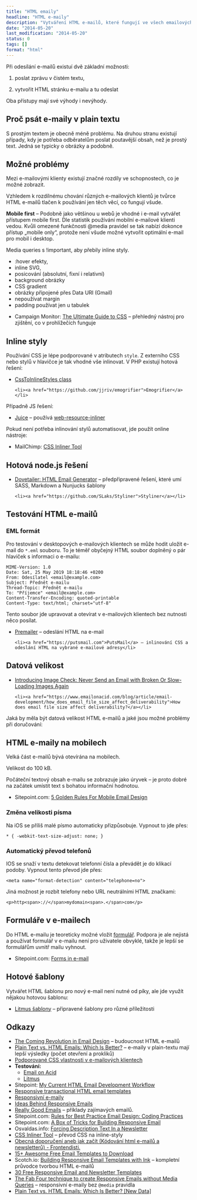 ```yaml
---
title: "HTML emaily"
headline: "HTML e-maily"
description: "Vytváření HTML e-mailů, které fungují ve všech emailových klientech."
date: "2014-05-20"
last_modification: "2014-05-20"
status: 0
tags: []
format: "html"
---
```


<p>Při odesílání e-mailů existuí dvě základní možnosti:</p>

<ol>
  <li><p>poslat zprávu v čistém textu,</p></li>
  <li><p>vytvořit HTML stránku e-mailu a tu odeslat</p></li>
</ol>

<p>Oba přístupy mají své výhody i nevýhody.</p>


<h2 id="plaint">Proč psát e-maily v plain textu</h2>


<p>S prostým textem je obecně méně problému. Na druhou stranu existují případy, kdy je potřeba odběratelům poslat poutavější obsah, než je prostý text. Jedná se typicky o obrázky a podobně.</p>


<h2 id="problemy">Možné problémy</h2>

<p>Mezi e-mailovými klienty existují značné rozdíly ve schopnostech, co je možné zobrazit.</p>

<p>Vzhledem k rozdílnému chování různých e-mailových klientů je tvůrce HTML e-mailů tlačen k používání jen těch věcí, co fungují všude.</p>

<p><b>Mobile first</b> –
Podobně jako většinou u webů je vhodné i e-mail vytvářet přístupem mobile first. Dle statistik používání mobilní e-mailové klienti vedou. Kvůli omezené funkčnosti @media pravidel se tak nabízí dokonce přístup „mobile only“, protože není všude možné vytvořit optimální e-mail pro mobil i desktop.</p>

<p>

Media queries s !important, aby přebily inline styly.</p>


<ul>
  <li>:hover efekty,</li>
<li>inline SVG,</li>
<li>posicování (absolutní, fixní i relativní)</li>
<li>background obrázky</li>
<li>CSS gradient</li>
<li>obrázky připojené přes Data URI (Gmail)</li>
<li>nepoužívat margin</li>
<li>padding používat jen u tabulek</li>
</ul>

<div class="external-content">
  <ul>
    <li>Campaign Monitor: <a href="https://www.campaignmonitor.com/css/">The Ultimate Guide to CSS</a> – přehledný nástroj pro zjištění, co v prohlížečích funguje</li>
  </ul>
</div>

<h2 id="inline-css">Inline styly</h2>

<p>Používání CSS je lépe podporované v atributech <code>style</code>. Z externího CSS nebo stylů v hlavičce je tak vhodné vše inlinovat. V PHP existují hotová řešení:</p>

<div class="external-content">
  <ul>
    <li><a href="https://github.com/tijsverkoyen/CssToInlineStyles">CssToInlineStyles class</a></li>
    
    <li><a href="https://github.com/jjriv/emogrifier">Emogrifier</a></li>
  </ul>
</div>

<p>Případně JS řešení:</p>

<div class="external-content">
  <ul>
    <li><a href="https://github.com/Automattic/juice">Juice</a> – používá <a href="https://github.com/jrit/web-resource-inliner">web-resource-inliner</a></li>
  </ul>
</div>



<p>Pokud není potřeba inlinování stylů automatisovat, jde použít online nástroje:</p>

<div class="external-content">
  <ul>
    <li>MailChimp: <a href="http://templates.mailchimp.com/resources/inline-css/">CSS Inliner Tool
</a></li>
  </ul>
</div>


<h2 id="hotove">Hotová node.js řešení</h2>

<div class="external-content">
  <ul>
    <li><a href="https://github.com/maxlapides/dovetailer">Dovetailer: HTML Email Generator</a> – předpřipravené řešení, které umí SASS, Markdown a Nunjucks šablony</li>
    
    <li><a href="https://github.com/SLaks/Styliner">Styliner</a></li>
  </ul>
</div>









<h2 id="testovani">Testování HTML e-mailů</h2>

<h3 id="eml">EML formát</h3>

<p>Pro testování v desktopových e-mailových klientech se může hodit uložit e-mail do <code>*.eml</code> souboru. To je téměř obyčejný HTML soubor doplněný o pár hlaviček s informaci o e-mailu:</p>

<pre><code>MIME-Version: 1.0
Date: Sat, 25 May 2019 18:18:46 +0200
From: Odesílatel &lt;email@example.com>
Subject: Přednět e-mailu
Thread-Topic: Přednět e-mailu
To: "Příjemce" &lt;email@example.com>
Content-Transfer-Encoding: quoted-printable
Content-Type: text/html; charset="utf-8"</code></pre>















<p>Tento soubor jde upravovat a otevírat v e-mailových klientech bez nutnosti něco posílat.</p>


<div class="external-content">
  <ul>
    <li><a href="http://premailer.dialect.ca">Premailer</a> – odeslání HTML na e-mail</li>
    
    <li><a href="https://putsmail.com">PutsMail</a> – inlinování CSS a odeslání HTML na vybrané e-mailové adresy</li>
  </ul>
</div>




<h2 id="velikost">Datová velikost</h2>

<div class="external-content">
  <ul>
    <li><a href="https://litmus.com/blog/introducing-image-check-never-send-an-email-with-broken-or-slow-loading-images-again">Introducing Image Check: Never Send an Email with Broken Or Slow-Loading Images Again</a></li>
    
    <li><a href="https://www.emailonacid.com/blog/article/email-development/how_does_email_file_size_affect_deliverability">How does email file size affect deliverability?</a></li>
  </ul>
</div>

<p>Jaká by měla být datová velikost HTML e-mailů a jaké jsou možné problémy při doručování:</p>


<h2 id="mobil">HTML e-maily na mobilech</h2>

<p>Velká část e-mailů bývá otevírána na mobilech.</p>

<p>Velikost do 100 kB.</p>

<p>Počáteční textový obsah e-mailu se zobrazuje jako úryvek – je proto dobré na začátek umístit text s bohatou informační hodnotou.</p>

<div class="external-content">
  <ul>
      <li>Sitepoint.com: <a href="http://www.sitepoint.com/golden-rules-mobile-email-design/">5 Golden Rules For Mobile Email Design</a></li>
  </ul>
</div>


<h3 id="velikost-pisma">Změna velikosti písma</h3>

<p>Na iOS se příliš malé písmo automaticky přizpůsobuje. Vypnout to jde přes:</p>

<pre><code>* { -webkit-text-size-adjust: none; }</code></pre>


<h3 id="telefon">Automatický převod telefonů</h3>

<p>IOS se snaží v textu detekovat telefonní čísla a převádět je do klikací podoby. Vypnout tento převod jde přes:</p>

<pre><code>&lt;meta name="format-detection" content="telephone=no"></code></pre>

<p>Jiná možnost je rozbít telefony nebo URL neutrálními HTML značkami:</p>

<pre><code>&lt;p>http&lt;span>://&lt;/span>mydomain&lt;span>.&lt;/span>com&lt;/p></code></pre>

<h2 id="formulare">Formuláře v e-mailech</h2>

<p>Do HTML e-mailu je teoreticky možné vložit <a href="/formulare">formulář</a>. Podpora je ale nejistá a používat formulář v e-mailu není pro uživatele obvyklé, takže je lepší se formulářům uvnitř mailu vyhnout.</p>

<div class="external-content">
  <ul><li>Sitepoint.com: <a href="http://www.sitepoint.com/forms-in-email/">Forms in e-mail</a></li></ul>
</div>





<h2 id="sablony">Hotové šablony</h2>

<p>Vytvářet HTML šablonu pro nový e-mail není nutné od píky, ale jde využít nějakou hotovou šablonu:</p>

<ul>
  <li><a href="https://litmus.com/community/templates">Litmus šablony</a> – připravené šablony pro různé příležitosti</li>
</ul>


<h2 id="odkazy">Odkazy</h2>
<ul>
  <li><a href="http://alistapart.com/article/the-coming-revolution-in-email-design">The Coming Revolution in Email Design</a> – budoucnost HTML e-mailů</li>
  
  <li><a href="http://blog.hubspot.com/marketing/plain-text-vs-html-emails-data">Plain Text vs. HTML Emails: Which Is Better?</a> – e-maily v plain-textu mají lepší výsledky (počet otevření a prokliků)</li>
  
  <li><a href="http://www.campaignmonitor.com/css/">Podporované CSS vlastnosti v e-mailových klientech</a></li>
  
  <li><b>Testování:</b>
    <ul>
      <li><a href="http://www.emailonacid.com">Email on Acid</a></li>
      <li><a href="http://litmus.com">Litmus</a></li>
    </ul>
  </li>
  
  <li>Sitepoint: <a href="http://www.sitepoint.com/my-current-html-email-development-workflow/">My Current HTML Email Development Workflow</a></li>
  
  <li><a href="https://github.com/mailgun/transactional-email-templates">
Responsive transactional HTML email templates</a></li>
  
  <li><a href="http://alistapart.com/article/can-email-be-responsive">Responsivní e-maily</a></li>
  <li><a href="http://css-tricks.com/ideas-behind-responsive-emails/">Ideas Behind Responsive Emails</a></li>
  
  <li><a href="http://reallygoodemails.com/">Really Good Emails</a> – příklady zajímavých emailů.</li>
  
  <li>Sitepoint.com: <a href="http://www.sitepoint.com/rules-best-practice-email-design-coding-practices/">Rules for Best Practice Email Design: Coding Practices</a></li>
  
  <li>Sitepoint.com: <a href="http://www.sitepoint.com/tricks-building-responsive-email/">A Box of Tricks for Building Responsive Email</a></li>
  

  
  
  
  <li>Osvaldas.info: <a href="http://osvaldas.info/forcing-description-text-in-a-newsletter">Forcing Description Text In a Newsletter</a></li>
  
  <li><a href="http://templates.mailchimp.com/resources/inline-css/">CSS Inliner Tool</a> – převod CSS na inline-styly</li>
  
  <li><a href="https://www.youtube.com/watch?v=mUBOX7-ohqw">Obecná doporučení aneb jak začít (Kódování html e-mailů a newsletterů) - Frontendisti. </a></li>
  
  <li><a href="http://webdesignledger.com/freebies/free-email-templates-to-download">15+ Awesome Free Email Templates to Download</a></li>
  
  <li>Scotch.io: <a href="https://scotch.io/tutorials/building-responsive-email-templates-with-ink">Building Responsive Email Templates with Ink</a> – kompletní průvodce tvorbou HTML e-mailů</li>
  
  <li><a href="http://speckyboy.com/2014/07/10/free-responsive-email-templates/">30 Free Responsive Email and Newsletter Templates</a></li>
  
  <li><a href="https://medium.freecodecamp.com/the-fab-four-technique-to-create-responsive-emails-without-media-queries-baf11fdfa848#.uzizw8cx7">The Fab Four technique to create Responsive Emails without Media Queries</a> – responsivní e-maily bez <code>@media</code> pravidla</li>
  
  <li><a href="https://blog.hubspot.com/marketing/plain-text-vs-html-emails-data">Plain Text vs. HTML Emails: Which Is Better? [New Data]</a></li>
</ul>